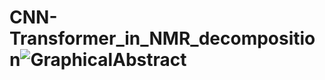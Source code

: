 # CNN-Transformer_in_NMR_decomposition![GraphicalAbstract](https://github.com/user-attachments/assets/62d9792b-7ebf-4527-a50e-5018117798d6)
